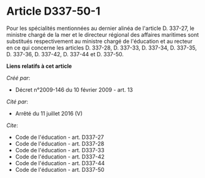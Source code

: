 # Article D337-50-1

Pour les spécialités mentionnées au dernier alinéa de l'article D. 337-27, le ministre chargé de la mer et le directeur
régional des affaires maritimes sont substitués respectivement au ministre chargé de l'éducation et au recteur en ce qui
concerne les articles D. 337-28, D. 337-33, D. 337-34, D. 337-35, D. 337-36, D. 337-42, D. 337-44 et D. 337-50.

**Liens relatifs à cet article**

_Créé par_:

  - Décret n°2009-146 du 10 février 2009 - art. 13

_Cité par_:

  - Arrêté du 11 juillet 2016 (V)

_Cite_:

  - Code de l'éducation - art. D337-27
  - Code de l'éducation - art. D337-28
  - Code de l'éducation - art. D337-33
  - Code de l'éducation - art. D337-42
  - Code de l'éducation - art. D337-44
  - Code de l'éducation - art. D337-50

